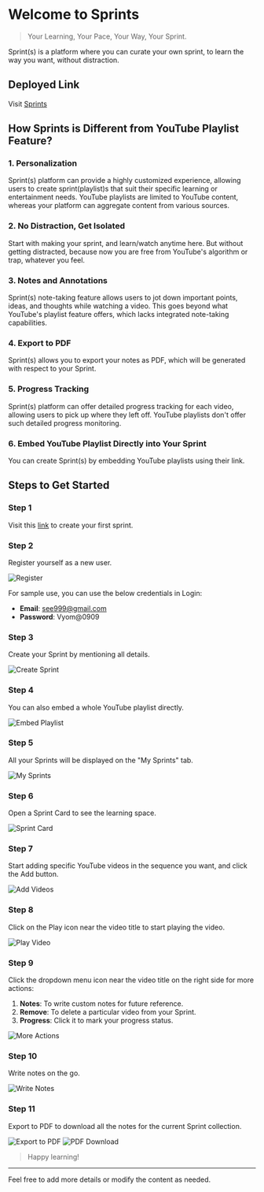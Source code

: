 # Welcome to Sprints

> Your Learning, Your Pace, Your Way, Your Sprint.

Sprint(s) is a platform where you can curate your own sprint, to learn the way you want, without distraction.

## Deployed Link
Visit [Sprints](https://rare-sprints.vercel.app/)

## How Sprints is Different from YouTube Playlist Feature?

### 1. Personalization
Sprint(s) platform can provide a highly customized experience, allowing users to create sprint(playlist)s that suit their specific learning or entertainment needs. YouTube playlists are limited to YouTube content, whereas your platform can aggregate content from various sources.

### 2. No Distraction, Get Isolated
Start with making your sprint, and learn/watch anytime here. But without getting distracted, because now you are free from YouTube's algorithm or trap, whatever you feel.

### 3. Notes and Annotations
Sprint(s) note-taking feature allows users to jot down important points, ideas, and thoughts while watching a video. This goes beyond what YouTube's playlist feature offers, which lacks integrated note-taking capabilities.

### 4. Export to PDF
Sprint(s) allows you to export your notes as PDF, which will be generated with respect to your Sprint.

### 5. Progress Tracking
Sprint(s) platform can offer detailed progress tracking for each video, allowing users to pick up where they left off. YouTube playlists don't offer such detailed progress monitoring.

### 6. Embed YouTube Playlist Directly into Your Sprint
You can create Sprint(s) by embedding YouTube playlists using their link.

## Steps to Get Started

### Step 1
Visit this [link](https://rare-sprints.vercel.app/) to create your first sprint.

### Step 2
Register yourself as a new user.

![Register](https://github.com/user-attachments/assets/02380153-30c7-4f92-8e0d-77f427e8b8bf)

For sample use, you can use the below credentials in Login:
- **Email**: see999@gmail.com
- **Password**: Vyom@0909

### Step 3
Create your Sprint by mentioning all details.

![Create Sprint](https://github.com/user-attachments/assets/8625d888-5cce-4fd3-9b74-6219ad955550)

### Step 4
You can also embed a whole YouTube playlist directly.

![Embed Playlist](https://github.com/user-attachments/assets/e47bea4d-17e2-474f-ae06-e821261c60ab)

### Step 5
All your Sprints will be displayed on the "My Sprints" tab.

![My Sprints](https://github.com/user-attachments/assets/6d2943d0-db0a-42aa-9c78-7e78aa3ebd03)

### Step 6
Open a Sprint Card to see the learning space.

![Sprint Card](https://github.com/user-attachments/assets/5c7fc509-e16a-43c1-b7e0-057d0b963b12)

### Step 7
Start adding specific YouTube videos in the sequence you want, and click the Add button.

![Add Videos](https://github.com/user-attachments/assets/ef4b4784-d30c-496e-a7ff-b7dd41ea9ed1)

### Step 8
Click on the Play icon near the video title to start playing the video.

![Play Video](https://github.com/user-attachments/assets/d3c23661-c183-4815-98a8-993f04c1df54)

### Step 9
Click the dropdown menu icon near the video title on the right side for more actions:
1. **Notes**: To write custom notes for future reference.
2. **Remove**: To delete a particular video from your Sprint.
3. **Progress**: Click it to mark your progress status.

![More Actions](https://github.com/user-attachments/assets/1e7841df-c26c-4f6e-b279-6eb543033b56)

### Step 10
Write notes on the go.

![Write Notes](https://github.com/user-attachments/assets/0f82484d-dc88-466d-a92b-5d71f2e41e19)

### Step 11
Export to PDF to download all the notes for the current Sprint collection.

![Export to PDF](https://github.com/user-attachments/assets/3e6e211c-2f4d-459e-9cad-eb72a98cabdb)
![PDF Download](https://github.com/user-attachments/assets/ac12d11c-7927-41a7-b706-b2dc5c409e2b)

> Happy learning!

---

Feel free to add more details or modify the content as needed.
